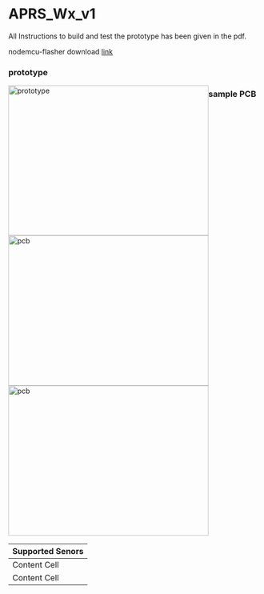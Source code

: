 # APRS_Wx_v1
All Instructions to build and test the prototype has been given in the pdf.
 
nodemcu-flasher download <a href="https://drive.google.com/drive/folders/1Jr-8lz06fxJDTsEEtfGwZtn3OogKy-7V?usp=sharing">link</a>

### prototype

<img src="https://github.com/user-attachments/assets/a59915d9-7893-41ea-8c82-5707780325c4" alt="prototype" width="400" height="300" style="float:left"></p>

### sample PCB
<img src="https://github.com/user-attachments/assets/3069b352-b3dd-4e21-9c63-c1d386fa0aac" alt="pcb" width="400" height="300" style="float:middle">
  <img src="https://github.com/user-attachments/assets/ab9ebb3e-4a45-4d9a-bdc4-5515c6a56e17" alt="pcb" width="400" height="300" style="float:middle"></p>


| Supported Senors |
| ------------- | 
| Content Cell  | 
| Content Cell  | 
